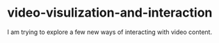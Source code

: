 video-visulization-and-interaction
==================================

I am trying to explore a few new ways of interacting with video content.
